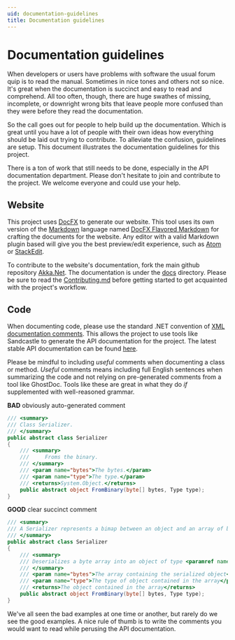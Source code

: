 ```yaml
---
uid: documentation-guidelines
title: Documentation guidelines
---
```

# Documentation guidelines

When developers or users have problems with software the usual forum quip is to read the manual. Sometimes in nice tones and others not so nice. It's great when the documentation is succinct and easy to read and comprehend. All too often, though, there are huge swathes of missing, incomplete, or downright wrong bits that leave people more confused than they were before they read the documentation.

So the call goes out for people to help build up the documentation. Which is great until you have a lot of people with their own ideas how everything should be laid out trying to contribute. To alleviate the confusion, guidelines are setup. This document illustrates the documentation guidelines for this project.

There is a ton of work that still needs to be done, especially in the API documentation department. Please don't hesitate to join and contribute to the project. We welcome everyone and could use your help.

## Website

This project uses [DocFX](https://dotnet.github.io/docfx/) to generate our website. This tool uses its own version of the [Markdown](http://daringfireball.net/projects/markdown/syntax) language named 
[DocFX Flavored Markdown](https://dotnet.github.io/docfx/spec/docfx_flavored_markdown.html) for crafting the documents for the website. Any editor with a valid Markdown plugin based will give you the best preview/edit experience, such as [Atom](https://atom.io/) or [StackEdit](https://stackedit.io/).

To contribute to the website's documentation, fork the main github repository [Akka.Net](https://github.com/akkadotnet/akka.net). The documentation is under the [docs](https://github.com/akkadotnet/akka.net/tree/dev/docs)  directory. Please be sure to read the [Contributing.md](https://github.com/akkadotnet/akka.net/blob/dev/CONTRIBUTING.md) before getting started to get acquainted with the project's workflow.

## Code

When documenting code, please use the standard .NET convention of [XML documentation comments](https://msdn.microsoft.com/en-us/library/vstudio/b2s063f7). This allows the project to use tools like Sandcastle to generate the API documentation for the project. The latest stable API documentation can be found [here](https://getakka.net/api/index.html).

Please be mindful to including *useful* comments when documenting a class or method. *Useful* comments means including full English sentences when summarizing the code and not relying on pre-generated comments from a tool like GhostDoc. Tools like these are great in what they do *if* supplemented with well-reasoned grammar.

**BAD** obviously auto-generated comment
```csharp
/// <summary>
/// Class Serializer.
/// </summary>
public abstract class Serializer
{
    /// <summary>
    ///     Froms the binary.
    /// </summary>
    /// <param name="bytes">The bytes.</param>
    /// <param name="type">The type.</param>
    /// <returns>System.Object.</returns>
    public abstract object FromBinary(byte[] bytes, Type type);
}
```

**GOOD** clear succinct comment
```csharp
/// <summary>
/// A Serializer represents a bimap between an object and an array of bytes representing that object.
/// </summary>
public abstract class Serializer
{
    /// <summary>
    /// Deserializes a byte array into an object of type <paramref name="type"/>
    /// </summary>
    /// <param name="bytes">The array containing the serialized object</param>
    /// <param name="type">The type of object contained in the array</param>
    /// <returns>The object contained in the array</returns>
    public abstract object FromBinary(byte[] bytes, Type type);
}
```

We've all seen the bad examples at one time or another, but rarely do we see the good examples. A nice rule of thumb is to write the comments you would want to read while perusing the API documentation.
